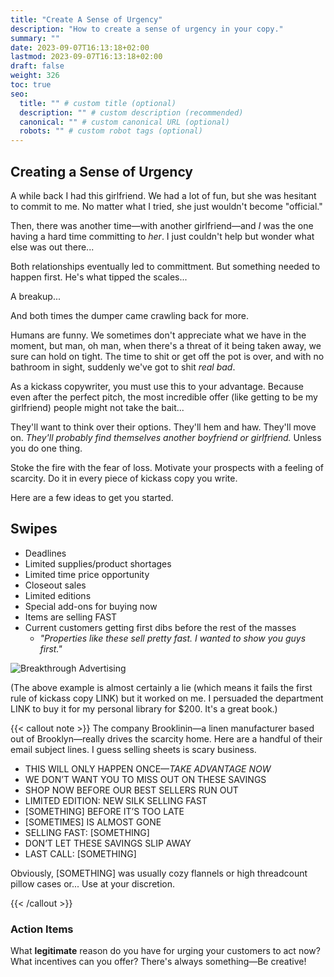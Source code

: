 ```yaml
---
title: "Create A Sense of Urgency"
description: "How to create a sense of urgency in your copy."
summary: ""
date: 2023-09-07T16:13:18+02:00
lastmod: 2023-09-07T16:13:18+02:00
draft: false
weight: 326
toc: true
seo:
  title: "" # custom title (optional)
  description: "" # custom description (recommended)
  canonical: "" # custom canonical URL (optional)
  robots: "" # custom robot tags (optional)
---
```

## Creating a Sense of Urgency
A while back I had this girlfriend. We had a lot of fun, but she was hesitant to commit to me. No matter what I tried, she just wouldn't become "official."

Then, there was another time&mdash;with another girlfriend&mdash;and *I* was the one having a hard time committing to *her*. I just couldn't help but wonder what else was out there...

Both relationships eventually led to committment. But something needed to happen first. He's what tipped the scales...

A breakup...

And both times the dumper came crawling back for more.

Humans are funny. We sometimes don't appreciate what we have in the moment, but man, oh man, when there's a threat of it being taken away, we sure can hold on tight. The time to shit or get off the pot is over, and with no bathroom in sight, suddenly we've got to shit *real bad*.

As a kickass copywriter, you must use this to your advantage. Because even after the perfect pitch, the most incredible offer (like getting to be my girlfriend) people might not take the bait...

They'll want to think over their options. They'll hem and haw. They'll move on. *They'll probably find themselves another boyfriend or girlfriend.* Unless you do one thing.

Stoke the fire with the fear of loss. Motivate your prospects with a feeling of scarcity. Do it in every piece of kickass copy you write.

Here are a few ideas to get you started.

## Swipes

* Deadlines
* Limited supplies/product shortages
* Limited time price opportunity
* Closeout sales
* Limited editions
* Special add-ons for buying now
* Items are selling FAST
* Current customers getting first dibs before the rest of the masses
  * *"Properties like these sell pretty fast. I wanted to show you guys first."*



![Breakthrough Advertising](/images/breakthrough2.png "Only a few copies left worldwide")

(The above example is almost certainly a lie (which means it fails the first rule of kickass copy LINK) but it worked on me. I persuaded the department LINK to buy it for my personal library for $200. It's a great book.)

{{< callout note >}} The company Brooklinin&mdash;a linen manufacturer based out of Brooklyn&mdash;really drives the scarcity home. Here are a handful of their email subject lines. I guess selling sheets is scary business.

* THIS WILL ONLY HAPPEN ONCE&mdash;*TAKE ADVANTAGE NOW*
* WE DON’T WANT YOU TO MISS OUT ON THESE SAVINGS
* SHOP NOW BEFORE OUR BEST SELLERS RUN OUT
* LIMITED EDITION: NEW SILK SELLING FAST
* [SOMETHING] BEFORE IT’S TOO LATE
* [SOMETIMES] IS ALMOST GONE
* SELLING FAST: [SOMETHING]
* DON’T LET THESE SAVINGS SLIP AWAY
* LAST CALL: [SOMETHING]

Obviously, [SOMETHING] was usually cozy flannels or high threadcount pillow cases or... Use at your discretion.

{{< /callout >}}

### Action Items

What **legitimate** reason do you have for urging your customers to act now? What incentives can you offer? There's always something&mdash;Be creative!
